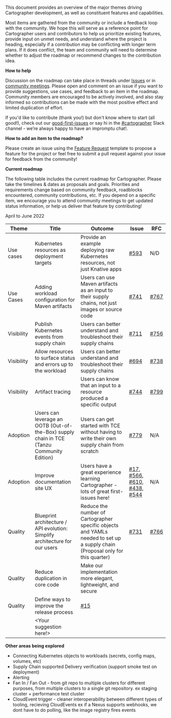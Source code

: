 This document provides an overview of the major themes driving Cartographer development, as well as constituent features and capabilities. 

Most items are gathered from the community or include a feedback loop with the community. We hope this will serve as a reference point for Cartographer users and contributors to help us prioritize existing features, provide input on unmet needs, and understand where the project is heading, especially if a contribution may be conflicting with longer term plans. If it does conflict, the team and community will need to determine whether to adjust the roadmap or recommend changes to the contribution idea.

**How to help**

Discussion on the roadmap can take place in threads under [Issues](https://github.com/vmware-tanzu/cartographer/issues) or in [community meetings](https://docs.google.com/document/d/1HwsjzxpsNI0l1sVAUia4A65lhrkfSF-_XfKoZUHI120/edit?usp=sharing). Please open and comment on an issue if you want to provide suggestions, use cases, and feedback to an item in the roadmap. Community members are encouraged to be actively involved, and also stay informed so contributions can be made with the most positive effect and limited duplication of effort.
 
If you'd like to contribute (thank you!) but don't know where to start (all good!), check out our [good-first-issues](https://github.com/vmware-tanzu/cartographer/labels/good%20first%20issue) or say hi in the [#cartographer](https://kubernetes.slack.com/archives/C02HKPSEKV1) Slack channel - we’re always happy to have an impromptu chat!.

**How to add an item to the roadmap?**

Please create an issue using the [Feature Request](https://github.com/vmware-tanzu/cartographer/issues/new?assignees=&labels=&template=feature_request_template.md) template to propose a feature for the project or feel free to submit a pull request against your issue for feedback from the community!

**Current roadmap**

The following table includes the current roadmap for Cartographer. Please take the timelines & dates as proposals and goals. Priorities and requirements change based on community feedback, roadblocks encountered, community contributions, etc. If you depend on a specific item, we encourage you to attend community meetings to get updated status information, or help us deliver that feature by contributing!
 
April to June 2022
 
|Theme | Title | Outcome | Issue | RFC |
| ---- | ----- | ------- | ----- | --- | 
| Use cases | Kubernetes resources as deployment targets |Provide an example deploying raw Kubernetes resources, not just Knative apps | [#593](https://github.com/vmware-tanzu/cartographer/issues/593)| N/D|
| Use Cases |Adding workload configuration for Maven artifacts | Users can use Maven artifacts as an input to their supply chains, not just images or source code | [#741](https://github.com/vmware-tanzu/cartographer/issues/741) | [#767](https://github.com/vmware-tanzu/cartographer/pull/767) |
| Visibility | Publish Kubernetes events from supply chain |Users can better understand and troubleshoot their supply chains | [#711](https://github.com/vmware-tanzu/cartographer/issues/711) | [#756](https://github.com/vmware-tanzu/cartographer/pull/756)|
|Visibility | Allow resources to surface status and errors up to the workload |Users can better understand and troubleshoot their supply chains | [#694](https://github.com/vmware-tanzu/cartographer/issues/694) | [#738](https://github.com/vmware-tanzu/cartographer/pull/738)|
|Visibility | Artifact tracing | Users can know that an input to a resource produced a specific output | [#744](https://github.com/vmware-tanzu/cartographer/issues/744) | [#799](https://github.com/vmware-tanzu/cartographer/pull/799)|
|Adoption | Users can leverage an OOTB (Out-of-the-Box) supply chain in TCE (Tanzu Community Edition) |Users can get started with TCE without having to write their own supply chain from scratch  | [#779](https://github.com/vmware-tanzu/cartographer/issues/779) | N/A |
| Adoption | Improve documentation site UX | Users have a great experience learning Cartographer - lots of great first-issues here! | [#17](https://github.com/vmware-tanzu/cartographer/issues/17), [#566](https://github.com/vmware-tanzu/cartographer/issues/566), [#610](https://github.com/vmware-tanzu/cartographer/issues/610), [#438](https://github.com/vmware-tanzu/cartographer/issues/438), [#544](https://github.com/vmware-tanzu/cartographer/issues/544) |N/A|
|Quality |Blueprint architecture / API evolution: Simplify architecture for our users | Reduce the number of Cartographer specific objects and YAMLs needed to set up a supply chain (Proposal only for this quarter) | [#731](https://github.com/vmware-tanzu/cartographer/issues/731) |[#766](https://github.com/vmware-tanzu/cartographer/issues/766) |
| Quality |Reduce duplication in core code | Make our implementation more elegant, lightweight, and secure |
|Quality |Define ways to improve the release process | [#15](https://github.com/vmware-tanzu/cartographer/issues/15)|
|<Next> |<Your suggestion here!>| | | 

 
**Other areas being explored**

* Connecting Kubernetes objects to workloads (secrets, config maps, volumes, etc)
* Supply Chain supported Delivery verification (support smoke test on deployment)
* Alerting
* Fan In / Fan Out - from git repo to multiple clusters for different purposes, from multiple clusters to a single git repository. ex staging cluster + performance test cluster
* CloudEvent trigger - cleaner interoperability between different types of tooling, recieving CloudEvents ex if a Nexus supports webhooks, we dont have to do polling, like the image registry fires events
